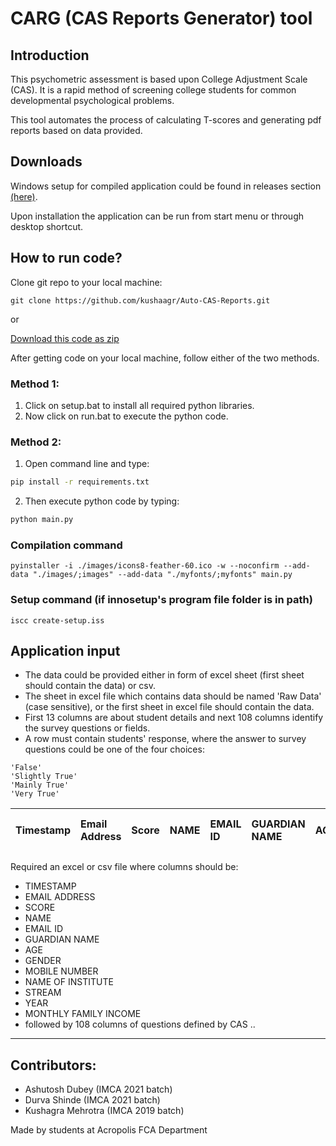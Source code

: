 # CARG (CAS Reports Generator) tool

## Introduction

This psychometric assessment is based upon College Adjustment Scale (CAS).
It is a rapid method of screening college students for common developmental psychological problems.

This tool automates the process of calculating T-scores and generating pdf reports based
on data provided.

## Downloads

Windows setup for compiled application could be found in releases section [(here)](https://github.com/kushaagr/Auto-CAS-Reports/releases).
  
Upon installation the application can be run from start menu or through desktop shortcut.

## How to run code?

Clone git repo to your local machine:  
```
git clone https://github.com/kushaagr/Auto-CAS-Reports.git
```

or  

[Download this code as zip](https://github.com/kushaagr/Auto-CAS-Reports/archive/refs/heads/main.zip)  

After getting code on your local machine, follow either of the two methods.  

### Method 1:
1. Click on setup.bat to install all required python libraries.  
2. Now click on run.bat to execute the python code.  
### Method 2:
1. Open command line and type:
```cmd
pip install -r requirements.txt 
```
2. Then execute python code by typing:
```cmd
python main.py
```

### Compilation command
```
pyinstaller -i ./images/icons8-feather-60.ico -w --noconfirm --add-data "./images/;images" --add-data "./myfonts/;myfonts" main.py
```

### Setup command (if innosetup's program file folder is in path)
```
iscc create-setup.iss
```

## Application input

* The data could be provided either in form of excel sheet (first sheet should contain the data) or csv.
* The sheet in excel file which contains data should be named 'Raw Data' (case sensitive), or the 
    first sheet in excel file should contain the data.
* First 13 columns are about student details and next 108 columns identify the survey questions or fields.
* A row must contain students' response, where the answer to survey questions could be one of the four choices:  
``` 
'False'
'Slightly True'  
'Mainly True'  
'Very True'
```

| Timestamp | Email Address | Score | NAME | EMAIL ID | GUARDIAN NAME | AGE | GENDER | MOBILE NUMBER | NAME OF INSTITUTE | STREAM | YEAR | MONTHLY FAMILY INCOME | ... |
| :-------- | :------------ | :---- | :--- | :------- | :------------ | :-- | :----- | :------------ | :---------------- | :----- | :--- | :-------------------- | :-- |

Required an excel or csv file where columns should be:

* TIMESTAMP
* EMAIL ADDRESS
* SCORE
* NAME
* EMAIL ID
* GUARDIAN NAME
* AGE
* GENDER
* MOBILE NUMBER
* NAME OF INSTITUTE
* STREAM
* YEAR
* MONTHLY FAMILY INCOME
* followed by 108 columns of questions defined by CAS ..

---

## Contributors:

* Ashutosh Dubey      (IMCA 2021 batch)
* Durva Shinde        (IMCA 2021 batch)
* Kushagra Mehrotra   (IMCA 2019 batch)  

Made by students at Acropolis FCA Department